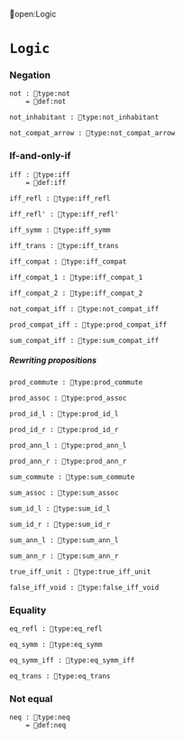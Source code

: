 open:Logic
# `Logic`

### Negation

    not : type:not
        = def:not

    not_inhabitant : type:not_inhabitant

    not_compat_arrow : type:not_compat_arrow


### If-and-only-if

    iff : type:iff
        = def:iff

    iff_refl : type:iff_refl

    iff_refl' : type:iff_refl'

    iff_symm : type:iff_symm

    iff_trans : type:iff_trans

    iff_compat : type:iff_compat

    iff_compat_1 : type:iff_compat_1

    iff_compat_2 : type:iff_compat_2

    not_compat_iff : type:not_compat_iff

    prod_compat_iff : type:prod_compat_iff

    sum_compat_iff : type:sum_compat_iff


##### Rewriting propositions

    prod_commute : type:prod_commute

    prod_assoc : type:prod_assoc

    prod_id_l : type:prod_id_l

    prod_id_r : type:prod_id_r

    prod_ann_l : type:prod_ann_l

    prod_ann_r : type:prod_ann_r

    sum_commute : type:sum_commute

    sum_assoc : type:sum_assoc

    sum_id_l : type:sum_id_l

    sum_id_r : type:sum_id_r

    sum_ann_l : type:sum_ann_l

    sum_ann_r : type:sum_ann_r

    true_iff_unit : type:true_iff_unit

    false_iff_void : type:false_iff_void


### Equality

    eq_refl : type:eq_refl

    eq_symm : type:eq_symm

    eq_symm_iff : type:eq_symm_iff

    eq_trans : type:eq_trans


### Not equal

    neq : type:neq
        = def:neq
